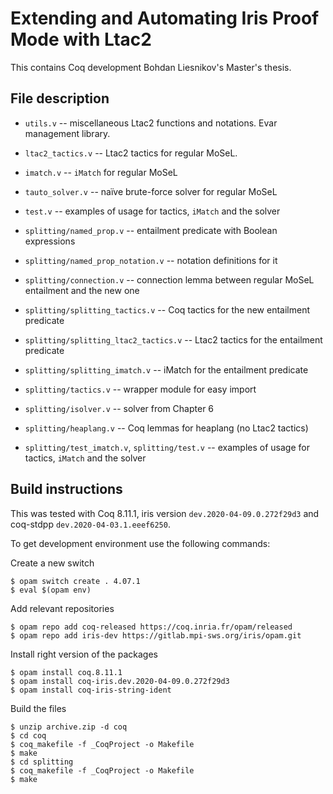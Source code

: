 # Extending and Automating Iris Proof Mode with Ltac2

This contains Coq development Bohdan Liesnikov's Master's thesis.

## File description

* `utils.v` -- miscellaneous Ltac2 functions and notations. Evar management library.
* `ltac2_tactics.v` -- Ltac2 tactics for regular MoSeL.
* `imatch.v` -- `iMatch` for regular MoSeL
* `tauto_solver.v` -- naïve brute-force solver for regular MoSeL
* `test.v` -- examples of usage for tactics, `iMatch` and the solver

* `splitting/named_prop.v` -- entailment predicate with Boolean expressions
* `splitting/named_prop_notation.v` -- notation definitions for it
* `splitting/connection.v` -- connection lemma between regular MoSeL entailment and the new one
* `splitting/splitting_tactics.v` -- Coq tactics for the new entailment predicate
* `splitting/splitting_ltac2_tactics.v` -- Ltac2 tactics for the entailment predicate
* `splitting/splitting_imatch.v` -- iMatch for the entailment predicate
* `splitting/tactics.v` -- wrapper module for easy import

* `splitting/isolver.v` -- solver from Chapter 6
* `splitting/heaplang.v` -- Coq lemmas for heaplang (no Ltac2 tactics)

* `splitting/test_imatch.v`, `splitting/test.v` -- examples of usage for tactics, `iMatch` and the solver


## Build instructions

This was tested with Coq 8.11.1, iris version `dev.2020-04-09.0.272f29d3` and coq-stdpp `dev.2020-04-03.1.eeef6250`.

To get development environment use the following commands:

Create a new switch
```
$ opam switch create . 4.07.1
$ eval $(opam env)
```

Add relevant repositories
```
$ opam repo add coq-released https://coq.inria.fr/opam/released
$ opam repo add iris-dev https://gitlab.mpi-sws.org/iris/opam.git
```
Install right version of the packages
```
$ opam install coq.8.11.1
$ opam install coq-iris.dev.2020-04-09.0.272f29d3
$ opam install coq-iris-string-ident
```

Build the files
```
$ unzip archive.zip -d coq
$ cd coq
$ coq_makefile -f _CoqProject -o Makefile
$ make
$ cd splitting
$ coq_makefile -f _CoqProject -o Makefile
$ make
```
